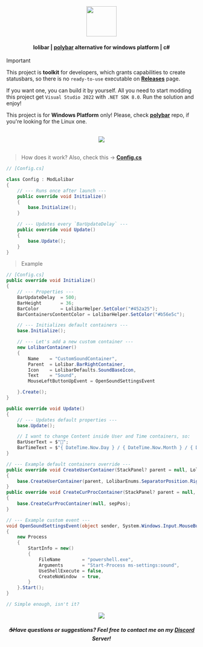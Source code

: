 <div align=center><img src="https://github.com/user-attachments/assets/7e5daeb0-ee0c-4e9c-b584-21164433649d" height=80 /></div>

#### <div align=center>lolibar | [polybar](https://github.com/polybar/polybar) alternative for windows platform | c#</div>

> [!IMPORTANT]  
> This project is **toolkit** for developers, which grants capabilities to create statusbars, so there is no `ready-to-use` executable on **[Releases](https://github.com/supchyan/lolibar/releases)** page.
>
> If you want one, you can build it by yourself. All you need to start modding this project get `Visual Studio 2022` with `.NET SDK 8.0`. Run the solution and enjoy!
> 
> This project is for **Windows Platform** only! Please, check **[polybar](https://github.com/polybar/polybar)** repo, if you're looking for the Linux one.

</br>
<div align=center><img src="https://github.com/user-attachments/assets/61c31ab5-b0aa-420f-81c0-5cd19cd136f4" /></div>

</br>

> How does it work? Also, check this → **[Config.cs](https://github.com/supchyan/lolibar/blob/master/Mods/Config.cs)**
```csharp
// [Config.cs]

class Config : ModLolibar
{
    // --- Runs once after launch ---
    public override void Initialize()
    {
        base.Initialize();
    }

    // --- Updates every `BarUpdateDelay` ---
    public override void Update()
    {
        base.Update();
    }
}
```

> Example
```csharp
// [Config.cs]
public override void Initialize()
{
    // --- Properties ---
    BarUpdateDelay  = 500;
    BarHeight       = 36;
    BarColor        = LolibarHelper.SetColor("#452a25");
    BarContainersContentColor = LolibarHelper.SetColor("#b56e5c");

    // --- Initializes default containers ---
    base.Initialize();

    // --- Let's add a new custom container ---
    new LolibarContainer()
    {
        Name    = "CustomSoundContainer",
        Parent  = Lolibar.BarRightContainer,
        Icon    = LolibarDefaults.SoundBaseIcon,
        Text    = "Sound",
        MouseLeftButtonUpEvent = OpenSoundSettingsEvent

    }.Create();
}

public override void Update()
{
    // --- Updates default properties ---
    base.Update();

    // I want to change Content inside User and Time containers, so:
    BarUserText = $"🐳";
    BarTimeText = $"{ DateTime.Now.Day } / { DateTime.Now.Month } / { DateTime.Now.Year } { DateTime.Now.DayOfWeek }";
}

// --- Example default containers override ---
public override void CreateUserContainer(StackPanel? parent = null, LolibarEnums.SeparatorPosition? sepPos = null)
{
    base.CreateUserContainer(parent, LolibarEnums.SeparatorPosition.Right);
}
public override void CreateCurProcContainer(StackPanel? parent = null, LolibarEnums.SeparatorPosition? sepPos = null)
{
    base.CreateCurProcContainer(null, sepPos);
}

// --- Example custom event ---
void OpenSoundSettingsEvent(object sender, System.Windows.Input.MouseButtonEventArgs e)
{
    new Process
    {
        StartInfo = new()
        {
            FileName        = "powershell.exe",
            Arguments       = "Start-Process ms-settings:sound",
            UseShellExecute = false,
            CreateNoWindow  = true,
        }
    }.Start();
}

// Simple enough, isn't it? 
```

<div align=center><img src="https://github.com/user-attachments/assets/244f5cd3-9a2a-47a4-851b-c1f604418d56" /></div>

##### <div align=center> ☕Have questions or suggestions? Feel free to contact me on my [Discord](https://discord.gg/dGF8p9UGyM) Server!</div>

